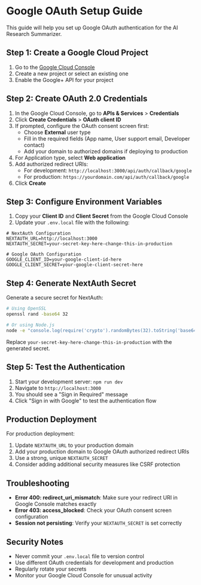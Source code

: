 # Google OAuth Setup Guide

This guide will help you set up Google OAuth authentication for the AI Research Summarizer.

## Step 1: Create a Google Cloud Project

1. Go to the [Google Cloud Console](https://console.cloud.google.com/)
2. Create a new project or select an existing one
3. Enable the Google+ API for your project

## Step 2: Create OAuth 2.0 Credentials

1. In the Google Cloud Console, go to **APIs & Services** > **Credentials**
2. Click **Create Credentials** > **OAuth client ID**
3. If prompted, configure the OAuth consent screen first:
   - Choose **External** user type
   - Fill in the required fields (App name, User support email, Developer contact)
   - Add your domain to authorized domains if deploying to production
4. For Application type, select **Web application**
5. Add authorized redirect URIs:
   - For development: `http://localhost:3000/api/auth/callback/google`
   - For production: `https://yourdomain.com/api/auth/callback/google`
6. Click **Create**

## Step 3: Configure Environment Variables

1. Copy your **Client ID** and **Client Secret** from the Google Cloud Console
2. Update your `.env.local` file with the following:

```env
# NextAuth Configuration
NEXTAUTH_URL=http://localhost:3000
NEXTAUTH_SECRET=your-secret-key-here-change-this-in-production

# Google OAuth Configuration
GOOGLE_CLIENT_ID=your-google-client-id-here
GOOGLE_CLIENT_SECRET=your-google-client-secret-here
```

## Step 4: Generate NextAuth Secret

Generate a secure secret for NextAuth:

```bash
# Using OpenSSL
openssl rand -base64 32

# Or using Node.js
node -e "console.log(require('crypto').randomBytes(32).toString('base64'))"
```

Replace `your-secret-key-here-change-this-in-production` with the generated secret.

## Step 5: Test the Authentication

1. Start your development server: `npm run dev`
2. Navigate to `http://localhost:3000`
3. You should see a "Sign in Required" message
4. Click "Sign in with Google" to test the authentication flow

## Production Deployment

For production deployment:

1. Update `NEXTAUTH_URL` to your production domain
2. Add your production domain to Google OAuth authorized redirect URIs
3. Use a strong, unique `NEXTAUTH_SECRET`
4. Consider adding additional security measures like CSRF protection

## Troubleshooting

- **Error 400: redirect_uri_mismatch**: Make sure your redirect URI in Google Console matches exactly
- **Error 403: access_blocked**: Check your OAuth consent screen configuration
- **Session not persisting**: Verify your `NEXTAUTH_SECRET` is set correctly

## Security Notes

- Never commit your `.env.local` file to version control
- Use different OAuth credentials for development and production
- Regularly rotate your secrets
- Monitor your Google Cloud Console for unusual activity